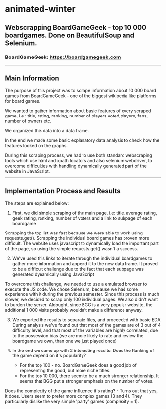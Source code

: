 # animated-winter
## Webscrapping BoardGameGeek - top 10 000 boardgames. Done on BeautifulSoup and Selenium.

### BoardGameGeek: https://boardgamegeek.com

----------------------------------------

## Main Information

The purpose of this project was to scrape information about 10 000 board games from BoardGameGeek - one of the biggest wikipedia like platforms for board games. 

We wanted to gather information about basic features of every scraped game, i.e : title, rating, ranking, number of players voted,players, fans, number of owners etc. 

We organized this data into a data frame.

In the end we made some basic explanatory data analysis to check how the features looked on the graphs.

During this scraping process, we had to use both standard webscraping tools which use html and xpath locators and also selenium webdriver, to overcome difficulties with handling dynamically generated part of the website in JavaScript.

---------------------------------------

## Implementation Process and Results

The steps are explained below:

1.  First, we did simple scraping of the main page, i.e: title, average rating, geek rating, ranking, number of voters and a link to subpage of each boardgame   

Scrapping the top list was fast because we were able to work using requests.get(). Scrapping the individual board games has proven more difficult. The website uses javascript to dynamically load the important part of the page, so using the simple requests.get() wasn't a success.

2. We've used this links to iterate through the individual boardgames to gather more information and append it to the new data frame. It proved to be a difficult challenge due to the fact that each subpage was generated dynamically using JavaScript  

To overcome this challenge, we needed to use a emulated browser to execute the JS code. We chose Selenium, because we had some experience with it during the previous semester. Since this process is much slower, we decided to scrap only 100 individual pages. We also didn't want to burden the server. Aldought, since BGG is a very popular website, the additional 1 000 visits probably wouldn’t make a difference anyway.

3. We exported the results to separate files, and proceeded with basic EDA  
During analysis we've found out that most of the games are of 3 out of 4 difficulty level, and that most of the variables are highly correlated, due to the possession bias (we are more likely to rate and review the boardgame we own, than one we just played once)
  
4. In the end we came up with 2 interesting results:
Does the Ranking of the game depend on it's popularity?
      - For the top 100 - no. BoardGameGeek does a good job of representing the good, but more niche titles.
      - For the top 10 000, there seem to be a much stronger relationship. It seems that BGG put a stronger emphasis on the         number of votes.
      
Does the complexity of the game influence it's rating?
      - Turns out that yes, it does. Users seem to prefer more complex games (3 and 4). They particularly dislike the very simple 'party' games (complexity = 1).
      

